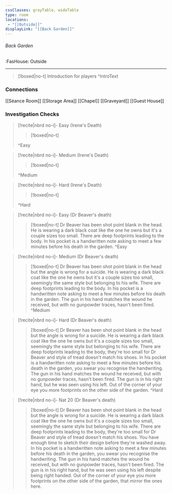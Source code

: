 ```yaml
---
cssClasses: grayTable, wideTable
type: room
locations:
 - "[[Outside]]"
displayLink: "[[Back Garden]]"
---
```

###### Back Garden
<span class="sub2">:FasHouse: Outside</span>

---

> [!boxed|no-t]
> Introduction for players
>^IntroText
	
### Connections
[[Séance Room]]
[[Storage Area]]
[[Chapel]]
[[Graveyard]]
[[Guest House]]

### Investigation Checks

> [!recite|nbrd no-i]- Easy (Irene's Death)
> <br>
> 
>> [!boxed|no-t]
>> 	
>^Easy

> [!recite|nbrd no-i]- Medium (Irene's Death)
> <br>
> 
>> [!boxed|no-t]
>> 
>^Medium

> [!recite|nbrd no-i]- Hard (Irene's Death)
> <br>
> 
>> [!boxed|no-t]
>> 	
>^Hard

> [!recite|nbrd no-i]- Easy (Dr Beaver's death)
> <br>
> 
>> [!boxed|no-t]
>> Dr Beaver has been shot point blank in the head. He is wearing a dark black coat like the one he owns but it's a couple sizes too small. There are deep footprints leading to the body. In his pocket is a handwritten note asking to meet a few minutes before his death in the garden.
>^Easy

> [!recite|nbrd no-i]- Medium (Dr Beaver's death)
> <br>
> 
>> [!boxed|no-t]
>> Dr Beaver has been shot point blank in the head but the angle is wrong for a suicide. He is wearing a dark black coat like the one he owns but it's a couple sizes too small, seemingly the same style but belonging to his wife. There are deep footprints leading to the body. In his pocket is a handwritten note asking to meet a few minutes before his death in the garden. The gun in his hand matches the wound he received, but with no gunpowder traces, hasn't been fired.
>^Medium

> [!recite|nbrd no-i]- Hard (Dr Beaver's death)
> <br>
> 
>> [!boxed|no-t]
>> Dr Beaver has been shot point blank in the head but the angle is wrong for a suicide. He is wearing a dark black coat like the one he owns but it's a couple sizes too small, seemingly the same style but belonging to his wife. There are deep footprints leading to the body, they're too small for Dr Beaver and style of tread doesn't match his shoes. In his pocket is a handwritten note asking to meet a few minutes before his death in the garden, you swear you recognise the handwriting. The gun in his hand matches the wound he received, but with no gunpowder traces, hasn't been fired. The gun is in his right hand, but he was seen using his left. Out of the corner of your eye you more footprints on the other side of the garden.
>^Hard

> [!recite|nbrd no-i]- Nat 20 (Dr Beaver's death)
> <br>
> 
>> [!boxed|no-t]
>> Dr Beaver has been shot point blank in the head but the angle is wrong for a suicide. He is wearing a dark black coat like the one he owns but it's a couple sizes too small, seemingly the same style but belonging to his wife. There are deep footprints leading to the body, they're too small for Dr Beaver and style of tread doesn't match his shoes. You have enough time to sketch their design before they're washed away. In his pocket is a handwritten note asking to meet a few minutes before his death in the garden, you swear you recognise the handwriting. The gun in his hand matches the wound he received, but with no gunpowder traces, hasn't been fired. The gun is in his right hand, but he was seen using his left despite being right handed. Out of the corner of your eye you more footprints on the other side of the garden, that mirror the ones here.

